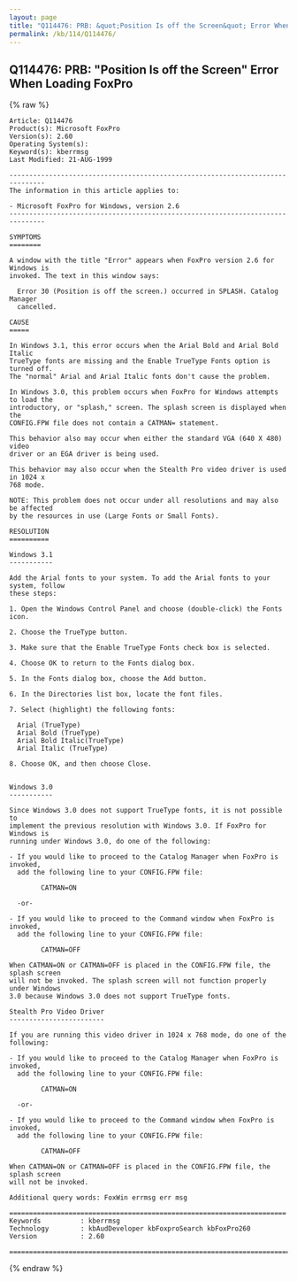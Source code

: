 ```yaml
---
layout: page
title: "Q114476: PRB: &quot;Position Is off the Screen&quot; Error When Loading FoxPro"
permalink: /kb/114/Q114476/
---
```


## Q114476: PRB: &quot;Position Is off the Screen&quot; Error When Loading FoxPro

{% raw %}

	Article: Q114476
	Product(s): Microsoft FoxPro
	Version(s): 2.60
	Operating System(s): 
	Keyword(s): kberrmsg
	Last Modified: 21-AUG-1999
	
	-------------------------------------------------------------------------------
	The information in this article applies to:
	
	- Microsoft FoxPro for Windows, version 2.6 
	-------------------------------------------------------------------------------
	
	SYMPTOMS
	========
	
	A window with the title "Error" appears when FoxPro version 2.6 for Windows is
	invoked. The text in this window says:
	
	  Error 30 (Position is off the screen.) occurred in SPLASH. Catalog Manager
	  cancelled.
	
	CAUSE
	=====
	
	In Windows 3.1, this error occurs when the Arial Bold and Arial Bold Italic
	TrueType fonts are missing and the Enable TrueType Fonts option is turned off.
	The "normal" Arial and Arial Italic fonts don't cause the problem.
	
	In Windows 3.0, this problem occurs when FoxPro for Windows attempts to load the
	introductory, or "splash," screen. The splash screen is displayed when the
	CONFIG.FPW file does not contain a CATMAN= statement.
	
	This behavior also may occur when either the standard VGA (640 X 480) video
	driver or an EGA driver is being used.
	
	This behavior may also occur when the Stealth Pro video driver is used in 1024 x
	768 mode.
	
	NOTE: This problem does not occur under all resolutions and may also be affected
	by the resources in use (Large Fonts or Small Fonts).
	
	RESOLUTION
	==========
	
	Windows 3.1
	-----------
	
	Add the Arial fonts to your system. To add the Arial fonts to your system, follow
	these steps:
	
	1. Open the Windows Control Panel and choose (double-click) the Fonts icon.
	
	2. Choose the TrueType button.
	
	3. Make sure that the Enable TrueType Fonts check box is selected.
	
	4. Choose OK to return to the Fonts dialog box.
	
	5. In the Fonts dialog box, choose the Add button.
	
	6. In the Directories list box, locate the font files.
	
	7. Select (highlight) the following fonts:
	
	  Arial (TrueType)
	  Arial Bold (TrueType)
	  Arial Bold Italic(TrueType)
	  Arial Italic (TrueType)
	
	8. Choose OK, and then choose Close.
	
	
	Windows 3.0
	-----------
	
	Since Windows 3.0 does not support TrueType fonts, it is not possible to
	implement the previous resolution with Windows 3.0. If FoxPro for Windows is
	running under Windows 3.0, do one of the following:
	
	- If you would like to proceed to the Catalog Manager when FoxPro is invoked,
	  add the following line to your CONFIG.FPW file:
	
	        CATMAN=ON
	
	  -or-
	
	- If you would like to proceed to the Command window when FoxPro is invoked,
	  add the following line to your CONFIG.FPW file:
	
	        CATMAN=OFF
	
	When CATMAN=ON or CATMAN=OFF is placed in the CONFIG.FPW file, the splash screen
	will not be invoked. The splash screen will not function properly under Windows
	3.0 because Windows 3.0 does not support TrueType fonts.
	
	Stealth Pro Video Driver
	------------------------
	
	If you are running this video driver in 1024 x 768 mode, do one of the
	following:
	
	- If you would like to proceed to the Catalog Manager when FoxPro is invoked,
	  add the following line to your CONFIG.FPW file:
	
	        CATMAN=ON
	
	  -or-
	
	- If you would like to proceed to the Command window when FoxPro is invoked,
	  add the following line to your CONFIG.FPW file:
	
	        CATMAN=OFF
	
	When CATMAN=ON or CATMAN=OFF is placed in the CONFIG.FPW file, the splash screen
	will not be invoked.
	
	Additional query words: FoxWin errmsg err msg
	
	======================================================================
	Keywords          : kberrmsg 
	Technology        : kbAudDeveloper kbFoxproSearch kbFoxPro260
	Version           : 2.60
	
	=============================================================================
	

{% endraw %}
